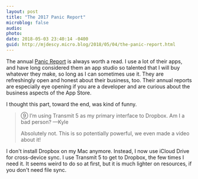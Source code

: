 ```yaml
---
layout: post
title: "The 2017 Panic Report"
microblog: false
audio: 
photo: 
date: 2018-05-03 23:40:14 -0400
guid: http://mjdescy.micro.blog/2018/05/04/the-panic-report.html
---
```


The annual [Panic Report](https://panic.com/blog/the-2017-panic-report/) is always worth a read. I use a lot of their apps, and have long considered them an app studio so talented that I will buy whatever they make, so long as I can sometimes use it. They are refreshingly open and honest about their business, too. Their annual reports are especially eye opening if you are a developer and are curious about the business aspects of the App Store.

I thought this part, toward the end, was kind of funny. 

> ⑨ I’m using Transmit 5 as my primary interface to Dropbox. Am I a bad person? —Kyle
> 
> Absolutely not. This is so potentially powerful, we even made a video about it!

I don't install Dropbox on my Mac anymore. Instead, I now use iCloud Drive for cross-device sync. I use Transmit 5 to get to Dropbox, the few times I need it. It seems weird to do so at first, but it is much lighter on resources, if you don't need file sync. 
